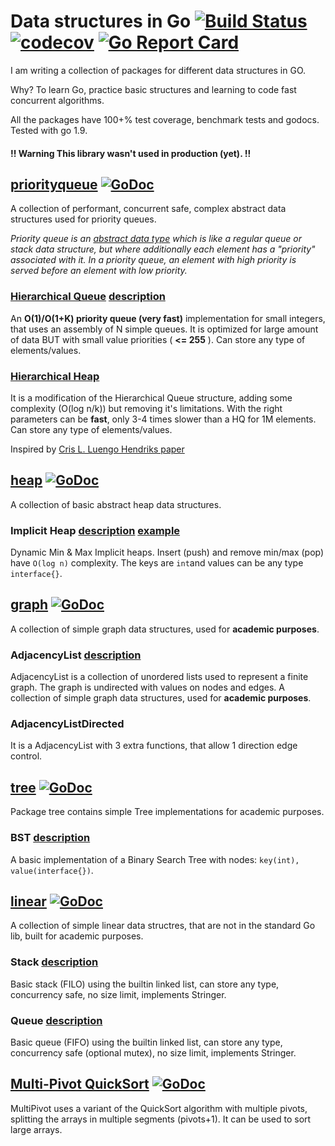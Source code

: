 # Data structures in Go [![Build Status](https://travis-ci.org/bgadrian/data-structures.svg?branch=master)](https://travis-ci.org/bgadrian/data-structures) [![codecov](https://codecov.io/gh/bgadrian/data-structures/branch/master/graph/badge.svg)](https://codecov.io/gh/bgadrian/data-structures) [![Go Report Card](https://goreportcard.com/badge/github.com/bgadrian/data-structures)](https://goreportcard.com/report/github.com/bgadrian/data-structures)
I am writing a collection of packages for different data structures in GO.

Why? To learn Go, practice basic structures and learning to code fast concurrent algorithms.

All the packages have 100+% test coverage, benchmark tests and godocs. Tested with go 1.9.

#### !! Warning This library wasn't used in production (yet). !!

## [priorityqueue](priorityqueue/README.md)  [![GoDoc](https://godoc.org/golang.org/x/tools/cmd/godoc?status.svg)](https://godoc.org/github.com/bgadrian/data-structures/priorityqueue)
A collection of performant, concurrent safe, complex abstract data structures used for priority queues.

*Priority queue is an [abstract data type](https://www.scaler.com/topics/abstract-data-type-in-data-structure/) which is like a regular queue or stack data structure, but where additionally each element has a "priority" associated with it. In a priority queue, an element with high priority is served before an element with low priority.*

### [Hierarchical Queue](priorityqueue/README.md) [description](https://www.researchgate.net/figure/261191274_fig1_Figure-1-Simple-queue-a-and-hierarchical-queue-b) 
An **O(1)/O(1+K) priority queue (very fast)** implementation for small integers, that uses an assembly of N simple queues. It is optimized for large amount of data BUT with small value priorities ( **<= 255** ). Can store any type of elements/values.

### [Hierarchical Heap](priorityqueue/README.md) 

It is a modification of the Hierarchical Queue structure, adding some complexity (O(log n/k)) but removing it's limitations. With the right parameters can be **fast**, only 3-4 times slower than a HQ for 1M elements. Can store any type of elements/values. 

Inspired by [Cris L. Luengo Hendriks paper](http://www.cb.uu.se/~cris/Documents/Luengo2010a_preprint.pdf)


## [heap](heap/README.md) [![GoDoc](https://godoc.org/golang.org/x/tools/cmd/godoc?status.svg)](https://godoc.org/github.com/bgadrian/data-structures/heap)
A collection of basic abstract heap data structures.

### Implicit Heap [description](http://www.cs.princeton.edu/courses/archive/spr09/cos423/Lectures/i-heaps.pdf) [example](https://www.tutorialspoint.com/data_structures_algorithms/heap_data_structure.htm)
Dynamic Min & Max Implicit heaps.
Insert (push) and remove min/max (pop) have ```O(log n)``` complexity. The keys are ```int```and values can be any type ```interface{}```.

## [graph](graph/README.md) [![GoDoc](https://godoc.org/golang.org/x/tools/cmd/godoc?status.svg)](https://godoc.org/github.com/bgadrian/data-structures/graph)
A collection of simple graph data structures, used for **academic purposes**.
### AdjacencyList [description](https://en.wikipedia.org/wiki/Adjacency_list)
AdjacencyList is a collection of unordered lists used to represent a finite graph. The graph is undirected with values on nodes and edges.
A collection of simple graph data structures, used for **academic purposes**.

### AdjacencyListDirected 
It is a AdjacencyList with 3 extra functions, that allow 1 direction edge control.

## [tree](tree/README.md) [![GoDoc](https://godoc.org/golang.org/x/tools/cmd/godoc?status.svg)](https://godoc.org/github.com/bgadrian/data-structures/tree)
Package tree contains simple Tree implementations for academic purposes.

### BST [description](https://en.wikipedia.org/wiki/Binary_search_tree)
A basic implementation of a Binary Search Tree with nodes: `key(int), value(interface{})`.

## [linear](linear/README.md) [![GoDoc](https://godoc.org/golang.org/x/tools/cmd/godoc?status.svg)](https://godoc.org/github.com/bgadrian/data-structures/linear)
A collection of simple linear data structres, that are not in the standard Go lib, built for academic purposes.

### Stack [description](https://www.tutorialspoint.com/data_structures_algorithms/stack_algorithm.htm)
Basic stack (FILO) using the builtin linked list, can store any type, concurrency safe, no size limit, implements Stringer.

### Queue [description](https://www.tutorialspoint.com/data_structures_algorithms/dsa_queue.htm) 
Basic queue (FIFO) using the builtin linked list, can store any type, concurrency safe (optional mutex), no size limit, implements Stringer.


## [Multi-Pivot QuickSort](sort/multipivotquicksort/README.md) [![GoDoc](https://godoc.org/golang.org/x/tools/cmd/godoc?status.svg)](https://godoc.org/github.com/bgadrian/data-structures/sort/multipivotquicksort)
 MultiPivot uses a variant of the QuickSort algorithm with multiple pivots, splitting the arrays in multiple segments (pivots+1). It can be used to sort large arrays.

